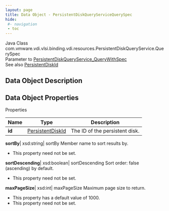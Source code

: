 ```yaml
---
layout: page
title: Data Object - PersistentDiskQueryServiceQuerySpec
hide:
 #- navigation
 - toc
---
```






Java Class
    com.vmware.vdi.vlsi.binding.vdi.resources.PersistentDiskQueryService.QuerySpec  
Parameter to
     [PersistentDiskQueryService_QueryWithSpec](vdi.resources.PersistentDiskQueryService.md#queryWithSpec)  
See also
     [PersistentDiskId](vdi.entity.PersistentDiskId.md)  

## Data Object Description 

## Data Object Properties

Properties

Name |  Type |  Description   
---|---|---  
**id**| [PersistentDiskId](vdi.entity.PersistentDiskId.md)|  The ID of the persistent disk.   
  
**sortBy**|  xsd:string|  sortBy Member name to sort results by.   


* This property need not be set.

  
**sortDescending**|  xsd:boolean|  sortDescending Sort order: false (ascending) by default.   


* This property need not be set.

  
**maxPageSize**|  xsd:int|  maxPageSize Maximum page size to return.   


  * This property has a default value of 1000.
* This property need not be set.

  
  
  

  
  

